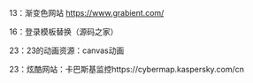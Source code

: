 13：渐变色网站 https://www.grabient.com/

16：登录模板替换（源码之家）

23：23的动画资源：canvas动画

23：炫酷网站：卡巴斯基监控https://cybermap.kaspersky.com/cn

